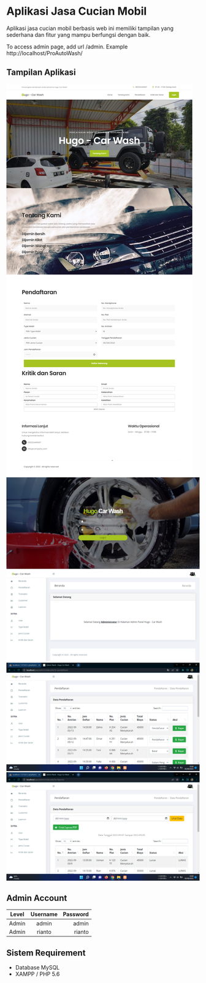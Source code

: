 # Aplikasi Jasa Cucian Mobil
Aplikasi jasa cucian mobil berbasis web ini memiliki tampilan yang sederhana dan fitur yang mampu berfungsi dengan baik.

To access admin page, add url /admin. Example http://localhost/ProAutoWash/

## Tampilan Aplikasi
![ss](images/ss1.png)
![ss](images/ss2.png)
![ss](images/ss3.png)
![ss](images/ss4.png)
![ss](images/ss5.png)

## Admin Account
|   Level   | Username | Password |
|:---------:|:--------:|---------:|
| Admin     |  admin   | admin    |
| Admin     |  rianto  | rianto   |

## Sistem Requirement
- Database MySQL
- XAMPP / PHP 5.6
